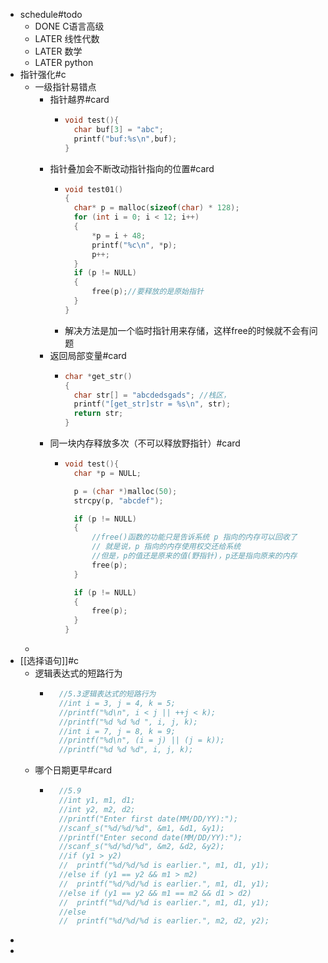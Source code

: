 - schedule#todo
	- DONE C语言高级
	- LATER 线性代数
	- LATER 数学
	- LATER python
- 指针强化#c
	- 一级指针易错点
		- 指针越界#card
			- ```c
			  void test(){
			  	char buf[3] = "abc";
			  	printf("buf:%s\n",buf);
			  }
			  
			  ```
		- 指针叠加会不断改动指针指向的位置#card
			- ```c
			  void test01()
			  {
			  	char* p = malloc(sizeof(char) * 128);
			  	for (int i = 0; i < 12; i++)
			  	{
			  		*p = i + 48;
			  		printf("%c\n", *p);
			  		p++;
			  	}
			  	if (p != NULL)
			  	{
			  		free(p);//要释放的是原始指针
			  	}
			  }
			  ```
			- 解决方法是加一个临时指针用来存储，这样free的时候就不会有问题
		- 返回局部变量#card
			- ```c
			  char *get_str()
			  {
			  	char str[] = "abcdedsgads"; //栈区，
			  	printf("[get_str]str = %s\n", str);
			  	return str;
			  }
			  ```
		- 同一块内存释放多次（不可以释放野指针）#card
			- ```c
			  void test(){	
			  	char *p = NULL;
			  
			  	p = (char *)malloc(50);
			  	strcpy(p, "abcdef");
			  
			  	if (p != NULL)
			  	{
			  		//free()函数的功能只是告诉系统 p 指向的内存可以回收了
			  		// 就是说，p 指向的内存使用权交还给系统
			  		//但是，p的值还是原来的值(野指针)，p还是指向原来的内存
			  		free(p); 
			  	}
			  
			  	if (p != NULL)
			  	{
			  		free(p);
			  	}
			  }
			  ```
	-
- [[选择语句]]#c
	- 逻辑表达式的短路行为
		- ```c
		  	//5.3逻辑表达式的短路行为
		  	//int i = 3, j = 4, k = 5;
		  	//printf("%d\n", i < j || ++j < k);
		  	//printf("%d %d %d ", i, j, k);
		  	//int i = 7, j = 8, k = 9;
		  	//printf("%d\n", (i = j) || (j = k));
		  	//printf("%d %d %d", i, j, k);
		  ```
	- 哪个日期更早#card
		- ```c
		  	//5.9
		  	//int y1, m1, d1;
		  	//int y2, m2, d2;
		  	//printf("Enter first date(MM/DD/YY):");
		  	//scanf_s("%d/%d/%d", &m1, &d1, &y1);
		  	//printf("Enter second date(MM/DD/YY):");
		  	//scanf_s("%d/%d/%d", &m2, &d2, &y2);
		  	//if (y1 > y2)
		  	//	printf("%d/%d/%d is earlier.", m1, d1, y1);
		  	//else if (y1 == y2 && m1 > m2)
		  	//	printf("%d/%d/%d is earlier.", m1, d1, y1);
		  	//else if (y1 == y2 && m1 == m2 && d1 > d2)
		  	//	printf("%d/%d/%d is earlier.", m1, d1, y1);
		  	//else
		  	//	printf("%d/%d/%d is earlier.", m2, d2, y2);
		  ```
-
-